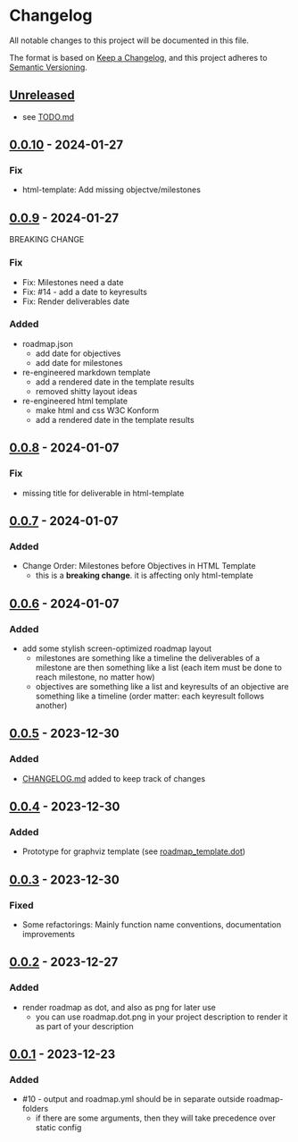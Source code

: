 # Changelog

All notable changes to this project will be documented in this file.

The format is based on [Keep a Changelog](https://keepachangelog.com/en/1.0.0/),
and this project adheres to [Semantic Versioning](https://semver.org/spec/v2.0.0.html).

## [Unreleased]
-  see [TODO.md](TODO.md)

## [0.0.10] - 2024-01-27
### Fix
- html-template: Add missing objectve/milestones

## [0.0.9] - 2024-01-27
BREAKING CHANGE
### Fix
- Fix: Milestones need a date
- Fix: #14 - add a date to keyresults
- Fix: Render deliverables date

### Added
- roadmap.json
  - add date for objectives
  - add date for milestones
- re-engineered markdown template
  - add a rendered date in the template results
  - removed shitty layout ideas
- re-engineered html template
  - make html and css W3C Konform
  - add a rendered date in the template results



## [0.0.8] - 2024-01-07

### Fix
- missing title for deliverable in html-template

## [0.0.7] - 2024-01-07

### Added
- Change Order: Milestones before Objectives in HTML Template
  - this is a **breaking change**. it is affecting only html-template


## [0.0.6] - 2024-01-07

### Added
- add some stylish screen-optimized roadmap layout
    - milestones are something like a timeline 
    the deliverables of a milestone are then something like a list (each item must be done to reach milestone, no matter how)
    - objectives are something like a list
    and keyresults of an objective are something like a timeline (order matter: each keyresult follows another)

## [0.0.5] - 2023-12-30

###  Added
- [CHANGELOG.md](CHANGELOG.md) added to keep track of changes

## [0.0.4] - 2023-12-30

###  Added

- Prototype for graphviz template (see [roadmap_template.dot](roadmap/roadmap_template.dot))

## [0.0.3] - 2023-12-30

###  Fixed

- Some refactorings: Mainly function name conventions, documentation improvements
## [0.0.2] - 2023-12-27
### Added
- render roadmap as dot, and also as png for later use
  - you can use roadmap.dot.png in your project description to render it as part of your description

## [0.0.1] - 2023-12-23

###  Added

- #10 - output and roadmap.yml should be in separate outside roadmap-folders 
  - if there are some arguments, then they will take precedence over static config


[unreleased]: https://github.com/uroflavin/roadmap/tree/master
[0.0.1]: https://github.com/uroflavin/roadmap/pull/24
[0.0.2]: https://github.com/uroflavin/roadmap/pull/30
[0.0.3]: https://github.com/uroflavin/roadmap/pull/33
[0.0.4]: https://github.com/uroflavin/roadmap/pull/34
[0.0.5]: https://github.com/uroflavin/roadmap/pull/36
[0.0.6]: https://github.com/uroflavin/roadmap/pull/40
[0.0.7]: https://github.com/uroflavin/roadmap/pull/41
[0.0.8]: https://github.com/uroflavin/roadmap/pull/43
[0.0.9]: https://github.com/uroflavin/roadmap/pull/49
[0.0.10]: https://github.com/uroflavin/roadmap/pull/52